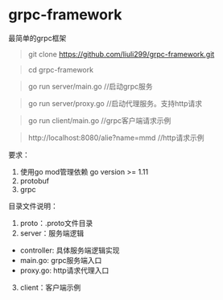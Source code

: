# grpc-framework
最简单的grpc框架

> git clone https://github.com/liuli299/grpc-framework.git

> cd grpc-framework

> go run server/main.go                 //启动grpc服务

> go run server/proxy.go                //启动代理服务。支持http请求

> go run client/main.go                 //grpc客户端请求示例

> http://localhost:8080/alie?name=mmd   //http请求示例

要求：
1. 使用go mod管理依赖 go version >= 1.11
2. protobuf
3. grpc

目录文件说明：
1. proto：.proto文件目录
2. server：服务端逻辑
  - controller: 具体服务端逻辑实现
  - main.go: grpc服务端入口
  - proxy.go: http请求代理入口
3. client：客户端示例




